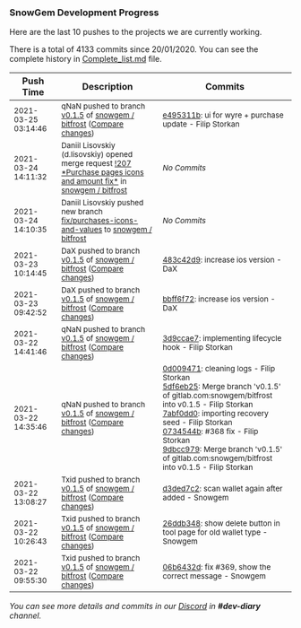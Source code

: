 
### SnowGem Development Progress

Here are the last 10 pushes to the projects we are currently working.

There is a total of 4133 commits since 20/01/2020. You can see the complete history in
 [Complete_list.md](Complete_list.md) file.

| Push Time | Description | Commits |
| --- | --- | --- |
| <sub>2021-03-25 03:14:46</sub> | <sub>qNaN pushed to branch [v0\.1\.5](https://gitlab.com/snowgem/bitfrost/commits/v0.1.5) of [snowgem / bitfrost](https://gitlab.com/snowgem/bitfrost) ([Compare changes](https://gitlab.com/snowgem/bitfrost/compare/483c42d9d150aaa3e4147c0092aab9e10cb0dd5b...e495311be54abe0e2e76dcc8b71fc2aedbddf2b3))</sub> | <sub>[e495311b](https://gitlab.com/snowgem/bitfrost/-/commit/e495311be54abe0e2e76dcc8b71fc2aedbddf2b3): ui for wyre + purchase update - Filip Storkan</sub> |
| <sub>2021-03-24 14:11:32</sub> | <sub>Daniil Lisovskiy (d.lisovskiy) opened merge request [\!207 \*Purchase pages icons and amount fix\*](https://gitlab.com/snowgem/bitfrost/-/merge_requests/207) in [snowgem / bitfrost](https://gitlab.com/snowgem/bitfrost)</sub> | <sub>_No Commits_</sub> |
| <sub>2021-03-24 14:10:35</sub> | <sub>Daniil Lisovskiy pushed new branch [fix/purchases\-icons\-and\-values](https://gitlab.com/snowgem/bitfrost/commits/fix/purchases-icons-and-values) to [snowgem / bitfrost](https://gitlab.com/snowgem/bitfrost)</sub> | <sub>_No Commits_</sub> |
| <sub>2021-03-23 10:14:45</sub> | <sub>DaX pushed to branch [v0\.1\.5](https://gitlab.com/snowgem/bitfrost/commits/v0.1.5) of [snowgem / bitfrost](https://gitlab.com/snowgem/bitfrost) ([Compare changes](https://gitlab.com/snowgem/bitfrost/compare/bbff6f727b6b66d1b8040cd55224ced3aa226cbb...483c42d9d150aaa3e4147c0092aab9e10cb0dd5b))</sub> | <sub>[483c42d9](https://gitlab.com/snowgem/bitfrost/-/commit/483c42d9d150aaa3e4147c0092aab9e10cb0dd5b): increase ios version - DaX</sub> |
| <sub>2021-03-23 09:42:52</sub> | <sub>DaX pushed to branch [v0\.1\.5](https://gitlab.com/snowgem/bitfrost/commits/v0.1.5) of [snowgem / bitfrost](https://gitlab.com/snowgem/bitfrost) ([Compare changes](https://gitlab.com/snowgem/bitfrost/compare/3d9ccae70bcdfcbeb032cd75bad51745f9669312...bbff6f727b6b66d1b8040cd55224ced3aa226cbb))</sub> | <sub>[bbff6f72](https://gitlab.com/snowgem/bitfrost/-/commit/bbff6f727b6b66d1b8040cd55224ced3aa226cbb): increase ios version - DaX</sub> |
| <sub>2021-03-22 14:41:46</sub> | <sub>qNaN pushed to branch [v0\.1\.5](https://gitlab.com/snowgem/bitfrost/commits/v0.1.5) of [snowgem / bitfrost](https://gitlab.com/snowgem/bitfrost) ([Compare changes](https://gitlab.com/snowgem/bitfrost/compare/9dbcc979e0f232d03ca41792b6fcccbc3272e217...3d9ccae70bcdfcbeb032cd75bad51745f9669312))</sub> | <sub>[3d9ccae7](https://gitlab.com/snowgem/bitfrost/-/commit/3d9ccae70bcdfcbeb032cd75bad51745f9669312): implementing lifecycle hook - Filip Storkan</sub> |
| <sub>2021-03-22 14:35:46</sub> | <sub>qNaN pushed to branch [v0\.1\.5](https://gitlab.com/snowgem/bitfrost/commits/v0.1.5) of [snowgem / bitfrost](https://gitlab.com/snowgem/bitfrost) ([Compare changes](https://gitlab.com/snowgem/bitfrost/compare/d3ded7c2b9e5b41fb32ebea7fc51f3ffb23a455b...9dbcc979e0f232d03ca41792b6fcccbc3272e217))</sub> | <sub>[0d009471](https://gitlab.com/snowgem/bitfrost/-/commit/0d0094714434247f3bd21648c80ffc49a8e707f9): cleaning logs - Filip Storkan<br>[5df6eb25](https://gitlab.com/snowgem/bitfrost/-/commit/5df6eb25744c4ced35e480458010df533d24e516): Merge branch 'v0.1.5' of gitlab.com:snowgem/bitfrost into v0.1.5 - Filip Storkan<br>[7abf0dd0](https://gitlab.com/snowgem/bitfrost/-/commit/7abf0dd04a053e4033207f3e937f1323e821646b): importing recovery seed - Filip Storkan<br>[0734544b](https://gitlab.com/snowgem/bitfrost/-/commit/0734544b7fed948c859f482009ea455fb49397d4): #368 fix - Filip Storkan<br>[9dbcc979](https://gitlab.com/snowgem/bitfrost/-/commit/9dbcc979e0f232d03ca41792b6fcccbc3272e217): Merge branch 'v0.1.5' of gitlab.com:snowgem/bitfrost into v0.1.5 - Filip Storkan</sub> |
| <sub>2021-03-22 13:08:27</sub> | <sub>Txid pushed to branch [v0\.1\.5](https://gitlab.com/snowgem/bitfrost/commits/v0.1.5) of [snowgem / bitfrost](https://gitlab.com/snowgem/bitfrost) ([Compare changes](https://gitlab.com/snowgem/bitfrost/compare/26ddb34809d8e9a78e21a890a1f617f968d42c18...d3ded7c2b9e5b41fb32ebea7fc51f3ffb23a455b))</sub> | <sub>[d3ded7c2](https://gitlab.com/snowgem/bitfrost/-/commit/d3ded7c2b9e5b41fb32ebea7fc51f3ffb23a455b): scan wallet again after added - Snowgem</sub> |
| <sub>2021-03-22 10:26:43</sub> | <sub>Txid pushed to branch [v0\.1\.5](https://gitlab.com/snowgem/bitfrost/commits/v0.1.5) of [snowgem / bitfrost](https://gitlab.com/snowgem/bitfrost) ([Compare changes](https://gitlab.com/snowgem/bitfrost/compare/06b6432d695d27bee425cf33548e0d8753fc14f6...26ddb34809d8e9a78e21a890a1f617f968d42c18))</sub> | <sub>[26ddb348](https://gitlab.com/snowgem/bitfrost/-/commit/26ddb34809d8e9a78e21a890a1f617f968d42c18): show delete button in tool page for old wallet type - Snowgem</sub> |
| <sub>2021-03-22 09:55:30</sub> | <sub>Txid pushed to branch [v0\.1\.5](https://gitlab.com/snowgem/bitfrost/commits/v0.1.5) of [snowgem / bitfrost](https://gitlab.com/snowgem/bitfrost) ([Compare changes](https://gitlab.com/snowgem/bitfrost/compare/52e6ee6d2047aaef644e4ef871b1c91af5202deb...06b6432d695d27bee425cf33548e0d8753fc14f6))</sub> | <sub>[06b6432d](https://gitlab.com/snowgem/bitfrost/-/commit/06b6432d695d27bee425cf33548e0d8753fc14f6): fix #369, show the correct message - Snowgem</sub> |

_You can see more details and commits in our [Discord](https://discord.gg/zumGnbg) in **#dev-diary** channel._
